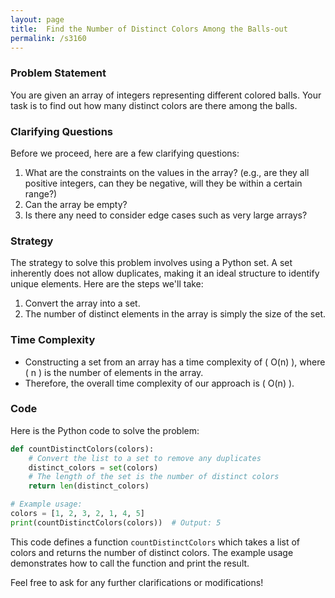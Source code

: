 ```yaml
---
layout: page
title:  Find the Number of Distinct Colors Among the Balls-out
permalink: /s3160
---
```


### Problem Statement
You are given an array of integers representing different colored balls. Your task is to find out how many distinct colors are there among the balls.

### Clarifying Questions
Before we proceed, here are a few clarifying questions:
1. What are the constraints on the values in the array? (e.g., are they all positive integers, can they be negative, will they be within a certain range?)
2. Can the array be empty?
3. Is there any need to consider edge cases such as very large arrays?

### Strategy
The strategy to solve this problem involves using a Python set. A set inherently does not allow duplicates, making it an ideal structure to identify unique elements. Here are the steps we'll take:

1. Convert the array into a set.
2. The number of distinct elements in the array is simply the size of the set.

### Time Complexity
- Constructing a set from an array has a time complexity of \( O(n) \), where \( n \) is the number of elements in the array.
- Therefore, the overall time complexity of our approach is \( O(n) \).

### Code
Here is the Python code to solve the problem:

```python
def countDistinctColors(colors):
    # Convert the list to a set to remove any duplicates
    distinct_colors = set(colors)
    # The length of the set is the number of distinct colors
    return len(distinct_colors)

# Example usage:
colors = [1, 2, 3, 2, 1, 4, 5]
print(countDistinctColors(colors))  # Output: 5
```

This code defines a function `countDistinctColors` which takes a list of colors and returns the number of distinct colors. The example usage demonstrates how to call the function and print the result. 

Feel free to ask for any further clarifications or modifications!
